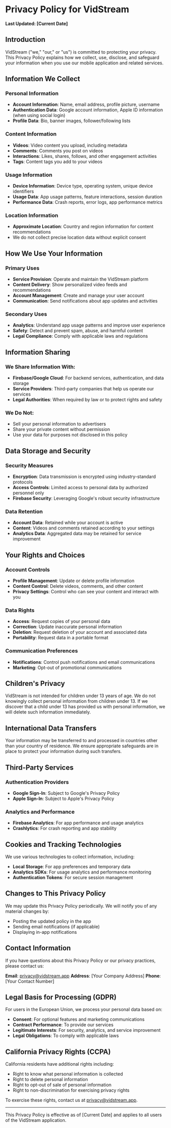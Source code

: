 # Privacy Policy for VidStream

**Last Updated: [Current Date]**

## Introduction

VidStream ("we," "our," or "us") is committed to protecting your privacy. This Privacy Policy explains how we collect, use, disclose, and safeguard your information when you use our mobile application and related services.

## Information We Collect

### Personal Information
- **Account Information**: Name, email address, profile picture, username
- **Authentication Data**: Google account information, Apple ID information (when using social login)
- **Profile Data**: Bio, banner images, follower/following lists

### Content Information
- **Videos**: Video content you upload, including metadata
- **Comments**: Comments you post on videos
- **Interactions**: Likes, shares, follows, and other engagement activities
- **Tags**: Content tags you add to your videos

### Usage Information
- **Device Information**: Device type, operating system, unique device identifiers
- **Usage Data**: App usage patterns, feature interactions, session duration
- **Performance Data**: Crash reports, error logs, app performance metrics

### Location Information
- **Approximate Location**: Country and region information for content recommendations
- We do not collect precise location data without explicit consent

## How We Use Your Information

### Primary Uses
- **Service Provision**: Operate and maintain the VidStream platform
- **Content Delivery**: Show personalized video feeds and recommendations
- **Account Management**: Create and manage your user account
- **Communication**: Send notifications about app updates and activities

### Secondary Uses
- **Analytics**: Understand app usage patterns and improve user experience
- **Safety**: Detect and prevent spam, abuse, and harmful content
- **Legal Compliance**: Comply with applicable laws and regulations

## Information Sharing

### We Share Information With:
- **Firebase/Google Cloud**: For backend services, authentication, and data storage
- **Service Providers**: Third-party companies that help us operate our services
- **Legal Authorities**: When required by law or to protect rights and safety

### We Do Not:
- Sell your personal information to advertisers
- Share your private content without permission
- Use your data for purposes not disclosed in this policy

## Data Storage and Security

### Security Measures
- **Encryption**: Data transmission is encrypted using industry-standard protocols
- **Access Controls**: Limited access to personal data by authorized personnel only
- **Firebase Security**: Leveraging Google's robust security infrastructure

### Data Retention
- **Account Data**: Retained while your account is active
- **Content**: Videos and comments retained according to your settings
- **Analytics Data**: Aggregated data may be retained for service improvement

## Your Rights and Choices

### Account Controls
- **Profile Management**: Update or delete profile information
- **Content Control**: Delete videos, comments, and other content
- **Privacy Settings**: Control who can see your content and interact with you

### Data Rights
- **Access**: Request copies of your personal data
- **Correction**: Update inaccurate personal information
- **Deletion**: Request deletion of your account and associated data
- **Portability**: Request data in a portable format

### Communication Preferences
- **Notifications**: Control push notifications and email communications
- **Marketing**: Opt-out of promotional communications

## Children's Privacy

VidStream is not intended for children under 13 years of age. We do not knowingly collect personal information from children under 13. If we discover that a child under 13 has provided us with personal information, we will delete such information immediately.

## International Data Transfers

Your information may be transferred to and processed in countries other than your country of residence. We ensure appropriate safeguards are in place to protect your information during such transfers.

## Third-Party Services

### Authentication Providers
- **Google Sign-In**: Subject to Google's Privacy Policy
- **Apple Sign-In**: Subject to Apple's Privacy Policy

### Analytics and Performance
- **Firebase Analytics**: For app performance and usage analytics
- **Crashlytics**: For crash reporting and app stability

## Cookies and Tracking Technologies

We use various technologies to collect information, including:
- **Local Storage**: For app preferences and temporary data
- **Analytics SDKs**: For usage analytics and performance monitoring
- **Authentication Tokens**: For secure session management

## Changes to This Privacy Policy

We may update this Privacy Policy periodically. We will notify you of any material changes by:
- Posting the updated policy in the app
- Sending email notifications (if applicable)
- Displaying in-app notifications

## Contact Information

If you have questions about this Privacy Policy or our privacy practices, please contact us:

**Email**: privacy@vidstream.app
**Address**: [Your Company Address]
**Phone**: [Your Contact Number]

## Legal Basis for Processing (GDPR)

For users in the European Union, we process your personal data based on:
- **Consent**: For optional features and marketing communications
- **Contract Performance**: To provide our services
- **Legitimate Interests**: For security, analytics, and service improvement
- **Legal Obligations**: To comply with applicable laws

## California Privacy Rights (CCPA)

California residents have additional rights including:
- Right to know what personal information is collected
- Right to delete personal information
- Right to opt-out of sale of personal information
- Right to non-discrimination for exercising privacy rights

To exercise these rights, contact us at privacy@vidstream.app.

---

This Privacy Policy is effective as of [Current Date] and applies to all users of the VidStream application.